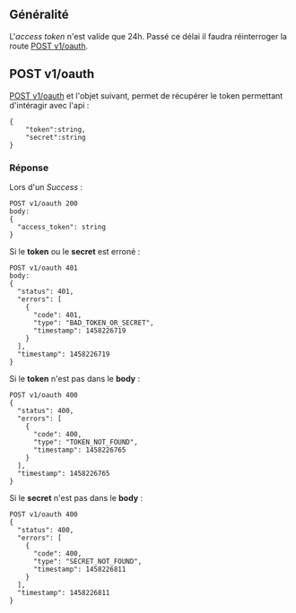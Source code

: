 ## Généralité
L'*access token* n'est valide que 24h. Passé ce délai il faudra réinterroger la route [POST v1/oauth]().


## POST v1/oauth
[POST v1/oauth]() et l'objet suivant, permet de récupérer le token permettant d'intéragir avec l'api  :

```
{
    "token":string,
    "secret":string
}
```

### Réponse 

Lors d'un *Success* :

```
POST v1/oauth 200
body: 
{
  "access_token": string
}
```

Si le **token** ou le **secret** est erroné :

```
POST v1/oauth 401
body:
{
  "status": 401,
  "errors": [
    {
      "code": 401,
      "type": "BAD_TOKEN_OR_SECRET",
      "timestamp": 1458226719
    }
  ],
  "timestamp": 1458226719
}
```

Si le **token** n'est pas dans le **body** :

```
POST v1/oauth 400
{
  "status": 400,
  "errors": [
    {
      "code": 400,
      "type": "TOKEN_NOT_FOUND",
      "timestamp": 1458226765
    }
  ],
  "timestamp": 1458226765
}
```

Si le **secret** n'est pas dans le **body** :

```
POST v1/oauth 400
{
  "status": 400,
  "errors": [
    {
      "code": 400,
      "type": "SECRET_NOT_FOUND",
      "timestamp": 1458226811
    }
  ],
  "timestamp": 1458226811
}
```